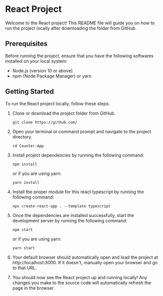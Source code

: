 # React Project

Welcome to the React project! This README file will guide you on how to run the project locally after downloading the folder from GitHub.

## Prerequisites

Before running the project, ensure that you have the following softwares installed on your local system:

- Node.js (version 10 or above)
- npm (Node Package Manager) or yarn

## Getting Started

To run the React project locally, follow these steps:

1. Clone or download the project folder from GitHub.

    ```
    git clone https://github.com/
    ```

2. Open your terminal or command prompt and navigate to the project directory.

    ```
    cd Counter-App
    ```

3. Install project dependencies by running the following command:

   ```
   npm install
   ```
   
   or if you are using yarn:
   ```
   yarn install
   ```
4. Install the proper module for this react typescript by running the following command:
    ```
    npx create-react-app . --template typescript
    ```
5. Once the dependencies are installed successfully, start the development server by running the following command:
    ```
    npm start
    ```
   or if you are using yarn:
    ```
    yarn start
    ```
6. Your default browser should automatically open and load the project at http://localhost:3000. If it doesn't, manually open your browser and go to that URL.

7. You should now see the React project up and running locally! Any changes you make to the source code will automatically refresh the page in the browser.






